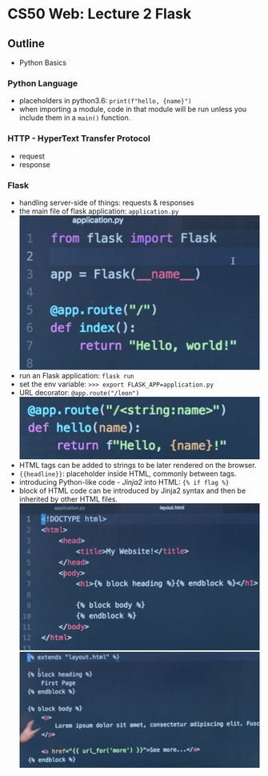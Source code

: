 # CS50 Web: Lecture 2 Flask 

## Outline
* Python Basics

### Python Language 
* placeholders in python3.6: `print(f"hello, {name}")`  
* when importing a module, code in that module will be run unless you include them in a `main()` function. 

### HTTP - HyperText Transfer Protocol 
* request 
* response

### Flask 
* handling server-side of things: requests & responses
* the main file of flask application: `application.py` 
![](./img/basic_flask.png) 
* run an Flask application: `flask run` 
* set the env variable: `>>> export FLASK_APP=application.py` 
* URL decorator: `@app.route("/leon")` 
![](./img/decorator_placeholder.png) 
* HTML tags can be added to strings to be later rendered on the browser. 
* `{{headline}}`: placeholder inside HTML, commonly between tags. 
* introducing Python-like code - _Jinja2_ into HTML: `{% if flag %}` 
* block of HTML code can be introduced by Jinja2 syntax and then be inherited by other HTML files. 
![](./img/block_inh.png) 
![](./img/block_inh2.png) 
